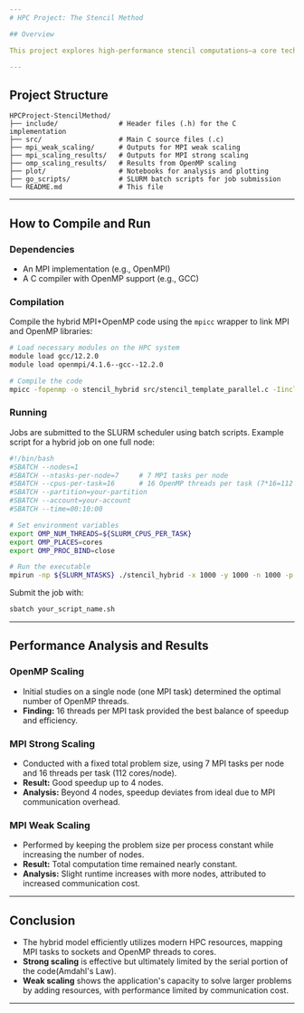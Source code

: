 ```yaml
---
# HPC Project: The Stencil Method

## Overview

This project explores high-performance stencil computations—a core technique in scientific computing for solving partial differential equations (specifically, the 2D Heat Equation). The repository demonstrates the implementation and analysis of a hybrid MPI+OpenMP stencil code.

---
```


## Project Structure

```
HPCProject-StencilMethod/
├── include/               # Header files (.h) for the C implementation
├── src/                   # Main C source files (.c)
├── mpi_weak_scaling/      # Outputs for MPI weak scaling
├── mpi_scaling_results/   # Outputs for MPI strong scaling
├── omp_scaling_results/   # Results from OpenMP scaling
├── plot/                  # Notebooks for analysis and plotting
├── go_scripts/            # SLURM batch scripts for job submission
└── README.md              # This file
```

---

## How to Compile and Run

### Dependencies

- An MPI implementation (e.g., OpenMPI)
- A C compiler with OpenMP support (e.g., GCC)

### Compilation

Compile the hybrid MPI+OpenMP code using the `mpicc` wrapper to link MPI and OpenMP libraries:

```bash
# Load necessary modules on the HPC system
module load gcc/12.2.0
module load openmpi/4.1.6--gcc--12.2.0

# Compile the code
mpicc -fopenmp -o stencil_hybrid src/stencil_template_parallel.c -Iinclude -lm
```

### Running

Jobs are submitted to the SLURM scheduler using batch scripts. Example script for a hybrid job on one full node:

```bash
#!/bin/bash
#SBATCH --nodes=1
#SBATCH --ntasks-per-node=7     # 7 MPI tasks per node
#SBATCH --cpus-per-task=16      # 16 OpenMP threads per task (7*16=112 cores)
#SBATCH --partition=your-partition
#SBATCH --account=your-account
#SBATCH --time=00:10:00

# Set environment variables
export OMP_NUM_THREADS=${SLURM_CPUS_PER_TASK}
export OMP_PLACES=cores
export OMP_PROC_BIND=close

# Run the executable
mpirun -np ${SLURM_NTASKS} ./stencil_hybrid -x 1000 -y 1000 -n 1000 -p 1
```

Submit the job with:

```bash
sbatch your_script_name.sh
```

---

## Performance Analysis and Results

### OpenMP Scaling

- Initial studies on a single node (one MPI task) determined the optimal number of OpenMP threads.
- **Finding:** 16 threads per MPI task provided the best balance of speedup and efficiency.

### MPI Strong Scaling

- Conducted with a fixed total problem size, using 7 MPI tasks per node and 16 threads per task (112 cores/node).
- **Result:** Good speedup up to 4 nodes.
- **Analysis:** Beyond 4 nodes, speedup deviates from ideal due to MPI communication overhead.

### MPI Weak Scaling

- Performed by keeping the problem size per process constant while increasing the number of nodes.
- **Result:** Total computation time remained nearly constant.
- **Analysis:** Slight runtime increases with more nodes, attributed to increased communication cost.

---

## Conclusion

- The hybrid model efficiently utilizes modern HPC resources, mapping MPI tasks to sockets and OpenMP threads to cores.
- **Strong scaling** is effective but ultimately limited by the serial portion of the code(Amdahl's Law).
- **Weak scaling** shows the application's capacity to solve larger problems by adding resources, with performance limited by communication cost.

---
